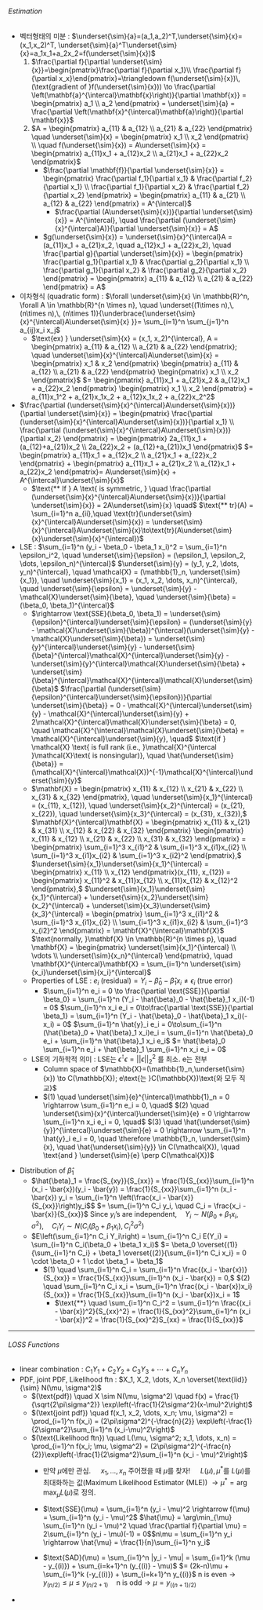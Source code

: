 ###### Estimation 
- 벡터형태의 미분 : $\underset{\sim}{a}=(a_1,a_2)^T,\underset{\sim}{x}=(x_1,x_2)^T,  \underset{\sim}{a}^T\underset{\sim}{x}=a_1x_1+a_2x_2=f(\underset{\sim}{x})$
	1) $\frac{\partial f}{\partial \underset{\sim}{x}}=\begin{pmatrix}\frac{\partial f}{\partial x_1}\\ \frac{\partial f}{\partial x_x}\end{pmatrix}=\triangledown f(\underset{\sim}{x})\,(\text{gradient of }f(\underset{\sim}{x})) \to \frac{\partial \left(\mathbf{a}^{\intercal}\mathbf{x}\right)}{\partial \mathbf{x}} = \begin{pmatrix} a_1 \\ a_2 \end{pmatrix} = \underset{\sim}{a} = \frac{\partial \left(\mathbf{x}^{\intercal}\mathbf{a}\right)}{\partial \mathbf{x}}$
	2) $A = \begin{pmatrix} a_{11} & a_{12} \\ a_{21} & a_{22} \end{pmatrix} \quad \underset{\sim}{x} = \begin{pmatrix} x_1 \\ x_2 \end{pmatrix} \\ \quad f(\underset{\sim}{x}) = A\underset{\sim}{x} = \begin{pmatrix} a_{11}x_1 + a_{12}x_2 \\ a_{21}x_1 + a_{22}x_2 \end{pmatrix}$
		- $\frac{\partial \mathbf{f}}{\partial \underset{\sim}{x}} = \begin{pmatrix} \frac{\partial f_1}{\partial x_1} & \frac{\partial f_2}{\partial x_1} \\ \frac{\partial f_1}{\partial x_2} & \frac{\partial f_2}{\partial x_2} \end{pmatrix} = \begin{pmatrix} a_{11} & a_{21} \\ a_{12} & a_{22} \end{pmatrix} = A^{\intercal}$
			- $\frac{\partial (A\underset{\sim}{x})}{\partial \underset{\sim}{x}} = A^{\intercal}, \quad \frac{\partial (\underset{\sim}{x}^{\intercal}A)}{\partial \underset{\sim}{x}} = A$
		- $g(\underset{\sim}{x}) = \underset{\sim}{x}^{\intercal}A = (a_{11}x_1 + a_{21}x_2, \quad a_{12}x_1 + a_{22}x_2), \quad \frac{\partial g}{\partial \underset{\sim}{x}} = \begin{pmatrix} \frac{\partial g_1}{\partial x_1} & \frac{\partial g_2}{\partial x_1} \\ \frac{\partial g_1}{\partial x_2} & \frac{\partial g_2}{\partial x_2} \end{pmatrix} = \begin{pmatrix} a_{11} & a_{12} \\ a_{21} & a_{22} \end{pmatrix} = A$
- 이차형식 (quadratic form) : $\forall \underset{\sim}{x} \in \mathbb{R}^n, \forall A \in \mathbb{R}^{n \times n}, \quad \underset{(1\times n),\, (n\times n),\, (n\times 1)}{\underbrace{\underset{\sim}{x}^{\intercal}A\underset{\sim}{x} }}= \sum_{i=1}^n \sum_{j=1}^n a_{ij}x_i x_j$
	- $\text{ex) } \underset{\sim}{x} = (x_1, x_2)^{\intercal}, A = \begin{pmatrix} a_{11} & a_{12} \\ a_{21} & a_{22} \end{pmatrix}; \quad \underset{\sim}{x}^{\intercal}A\underset{\sim}{x} = \begin{pmatrix} x_1 & x_2 \end{pmatrix} \begin{pmatrix} a_{11} & a_{12} \\ a_{21} & a_{22} \end{pmatrix} \begin{pmatrix} x_1 \\ x_2 \end{pmatrix}$
	  $= \begin{pmatrix} a_{11}x_1 + a_{21}x_2 & a_{12}x_1 + a_{22}x_2 \end{pmatrix} \begin{pmatrix} x_1 \\ x_2 \end{pmatrix} = a_{11}x_1^2 + a_{21}x_1x_2 + a_{12}x_1x_2 + a_{22}x_2^2$
- $\frac{\partial (\underset{\sim}{x}^{\intercal}A\underset{\sim}{x})}{\partial \underset{\sim}{x}} = \begin{pmatrix} \frac{\partial (\underset{\sim}{x}^{\intercal}A\underset{\sim}{x})}{\partial x_1} \\ \frac{\partial (\underset{\sim}{x}^{\intercal}A\underset{\sim}{x})}{\partial x_2} \end{pmatrix} = \begin{pmatrix} 2a_{11}x_1 + (a_{12}+a_{21})x_2 \\ 2a_{22}x_2 + (a_{12}+a_{21})x_1 \end{pmatrix}$
  $= \begin{pmatrix} a_{11}x_1 + a_{12}x_2 \\ a_{21}x_1 + a_{22}x_2 \end{pmatrix} + \begin{pmatrix} a_{11}x_1 + a_{21}x_2 \\ a_{12}x_1 + a_{22}x_2 \end{pmatrix}= A\underset{\sim}{x} + A^{\intercal}\underset{\sim}{x}$
	- $\text{** If } A \text{ is symmetric, } \quad \frac{\partial (\underset{\sim}{x}^{\intercal}A\underset{\sim}{x})}{\partial \underset{\sim}{x}} = 2A\underset{\sim}{x} \quad$ 
	  $\text{** tr}(A) = \sum_{i=1}^n a_{ii},\quad \text{tr}(\underset{\sim}{x}^{\intercal}A\underset{\sim}{x}) = \underset{\sim}{x}^{\intercal}A\underset{\sim}{x}\to\text{tr}(A\underset{\sim}{x}\underset{\sim}{x}^{\intercal})$
- LSE : $\sum_{i=1}^n (y_i - \beta_0 - \beta_1 x_i)^2 = \sum_{i=1}^n \epsilon_i^2, \quad \underset{\sim}{\epsilon} = (\epsilon_1, \epsilon_2, \dots, \epsilon_n)^{\intercal}$
  $\underset{\sim}{y} = (y_1, y_2, \dots, y_n)^{\intercal}, \quad \mathcal{X} = (\mathbb{1}_n, \underset{\sim}{x_1}), \quad \underset{\sim}{x_1} = (x_1, x_2, \dots, x_n)^{\intercal}, \quad \underset{\sim}{\epsilon} = \underset{\sim}{y} - \mathcal{X}\underset{\sim}{\beta}, \quad \underset{\sim}{\beta} = (\beta_0, \beta_1)^{\intercal}$
	- $\rightarrow \text{SSE}(\beta_0, \beta_1) = \underset{\sim}{\epsilon}^{\intercal}\underset{\sim}{\epsilon} = (\underset{\sim}{y} - \mathcal{X}\underset{\sim}{\beta})^{\intercal}(\underset{\sim}{y} - \mathcal{X}\underset{\sim}{\beta}) = \underset{\sim}{y}^{\intercal}\underset{\sim}{y} - \underset{\sim}{\beta}^{\intercal}\mathcal{X}^{\intercal}\underset{\sim}{y} - \underset{\sim}{y}^{\intercal}\mathcal{X}\underset{\sim}{\beta} + \underset{\sim}{\beta}^{\intercal}\mathcal{X}^{\intercal}\mathcal{X}\underset{\sim}{\beta}$
	  $\frac{\partial (\underset{\sim}{\epsilon}^{\intercal}\underset{\sim}{\epsilon})}{\partial \underset{\sim}{\beta}} = 0 - \mathcal{X}^{\intercal}\underset{\sim}{y} - \mathcal{X}^{\intercal}\underset{\sim}{y} + 2\mathcal{X}^{\intercal}\mathcal{X}\underset{\sim}{\beta} = 0, \quad \mathcal{X}^{\intercal}\mathcal{X}\underset{\sim}{\beta} = \mathcal{X}^{\intercal}\underset{\sim}{y}, \quad$
	  $\text{if } \mathcal{X} \text{ is full rank (i.e., }\mathcal{X}^{\intercal }\mathcal{X}\text{ is nonsingular)}, \quad \hat{\underset{\sim}{\beta}} = (\mathcal{X}^{\intercal}\mathcal{X})^{-1}\mathcal{X}^{\intercal}\underset{\sim}{y}$
	- $\mathbf{X} = \begin{pmatrix} x_{11} & x_{12} \\ x_{21} & x_{22} \\ x_{31} & x_{32} \end{pmatrix}, \quad \underset{\sim}{x_1}^{\intercal} = (x_{11}, x_{12}), \quad \underset{\sim}{x_2}^{\intercal} = (x_{21}, x_{22}), \quad \underset{\sim}{x_3}^{\intercal} = (x_{31}, x_{32}),$
	   $\mathbf{X}^{\intercal}\mathbf{X} = \begin{pmatrix} x_{11} & x_{21} & x_{31} \\ x_{12} & x_{22} & x_{32} \end{pmatrix} \begin{pmatrix} x_{11} & x_{12} \\ x_{21} & x_{22} \\ x_{31} & x_{32} \end{pmatrix} = \begin{pmatrix} \sum_{i=1}^3 x_{i1}^2 & \sum_{i=1}^3 x_{i1}x_{i2} \\ \sum_{i=1}^3 x_{i1}x_{i2} & \sum_{i=1}^3 x_{i2}^2 \end{pmatrix},$
	   $\underset{\sim}{x_1}\underset{\sim}{x_1}^{\intercal} = \begin{pmatrix} x_{11} \\ x_{12} \end{pmatrix}(x_{11}, x_{12}) = \begin{pmatrix} x_{11}^2 & x_{11}x_{12} \\ x_{11}x_{12} & x_{12}^2 \end{pmatrix},$
	   $\underset{\sim}{x_1}\underset{\sim}{x_1}^{\intercal} + \underset{\sim}{x_2}\underset{\sim}{x_2}^{\intercal} + \underset{\sim}{x_3}\underset{\sim}{x_3}^{\intercal} = \begin{pmatrix} \sum_{i=1}^3 x_{i1}^2 & \sum_{i=1}^3 x_{i1}x_{i2} \\ \sum_{i=1}^3 x_{i1}x_{i2} & \sum_{i=1}^3 x_{i2}^2 \end{pmatrix} = \mathbf{X}^{\intercal}\mathbf{X}$
	   $\text{normally, }\mathbf{X} \in \mathbb{R}^{n \times p}, \quad \mathbf{X} = \begin{pmatrix} \underset{\sim}{x_1}^{\intercal} \\ \vdots \\ \underset{\sim}{x_n}^{\intercal} \end{pmatrix}, \quad \mathbf{X}^{\intercal}\mathbf{X} = \sum_{i=1}^n \underset{\sim}{x_i}\underset{\sim}{x_i}^{\intercal}$
   - Properties of LSE : $e_i \ (\text{residual}) = Y_i - \hat{\beta}_0 - \hat{\beta}_1 x_i \neq \epsilon_i \ (\text{true error})$
	   - $\sum_{i=1}^n e_i = 0 \to \frac{\partial \text{SSE}}{\partial \beta_0} = \sum_{i=1}^n (Y_i - \hat{\beta}_0 - \hat{\beta}_1 x_i)(-1) = 0$
	 $\sum_{i=1}^n x_i e_i = 0\to\frac{\partial \text{SSE}}{\partial \beta_1} = \sum_{i=1}^n (Y_i - \hat{\beta}_0 - \hat{\beta}_1 x_i)(-x_i) = 0$
	 $\sum_{i=1}^n \hat{y}_i e_i = 0\to\sum_{i=1}^n (\hat{\beta}_0 + \hat{\beta}_1 x_i)e_i = \sum_{i=1}^n \hat{\beta}_0 e_i + \sum_{i=1}^n \hat{\beta}_1 x_i e_i$
	 $= \hat{\beta}_0 \sum_{i=1}^n e_i + \hat{\beta}_1 \sum_{i=1}^n x_i e_i = 0$
	+ LSE의 기하학적 의미 : LSE는 $\epsilon^\intercal\epsilon=||\epsilon||_2^2$ 를 최소. e는 전부
		+ Column space of $\mathbb{X}=(\mathbb{1}_n,\underset{\sim}{x}) \to C(\mathbb{X}); e\text{는 }C(\mathbb{X})\text{와 모두 직교}$
		+ $(1) \quad \underset{\sim}{e}^{\intercal}\mathbb{1}_n = 0 \rightarrow \sum_{i=1}^n e_i = 0, \quad$ $(2) \quad \underset{\sim}{x}^{\intercal}\underset{\sim}{e} = 0 \rightarrow \sum_{i=1}^n x_i e_i = 0, \quad$
		  $(3) \quad \hat{\underset{\sim}{y}}^{\intercal}\underset{\sim}{e} = 0 \rightarrow \sum_{i=1}^n \hat{y}_i e_i = 0, \quad \therefore \mathbb{1}_n, \underset{\sim}{x}, \quad \hat{\underset{\sim}{y}} \in C(\mathcal{X}), \quad \text{and } \underset{\sim}{e} \perp C(\mathcal{X})$
+ Distribution of $\hat{\beta}_1$
	+ $\hat{\beta}_1 = \frac{S_{xy}}{S_{xx}} = \frac{1}{S_{xx}}\sum_{i=1}^n (x_i - \bar{x})(y_i - \bar{y}) = \frac{1}{S_{xx}}\sum_{i=1}^n (x_i - \bar{x}) y_i = \sum_{i=1}^n \left(\frac{x_i - \bar{x}}{S_{xx}}\right)y_i$$
	  $= \sum_{i=1}^n C_i y_i, \quad C_i = \frac{x_i - \bar{x}}{S_{xx}}$
	  $\text{Since } y_i\text{'s are independent,} \quad Y_i \sim N(\beta_0 + \beta_1 x_i, \sigma^2), \quad C_i Y_i \sim N(C_i(\beta_0 + \beta_1 x_i), C_i^2 \sigma^2)$
	+ $E\left(\sum_{i=1}^n C_i Y_i\right) = \sum_{i=1}^n C_i E(Y_i) = \sum_{i=1}^n C_i(\beta_0 + \beta_1 x_i)$
	  $= \beta_0 \overset{(1)}{\sum_{i=1}^n C_i} + \beta_1 \overset{(2)}{\sum_{i=1}^n C_i x_i} = 0 \cdot \beta_0 + 1 \cdot \beta_1 = \beta_1$
		+ $(1) \quad \sum_{i=1}^n C_i = \sum_{i=1}^n \frac{(x_i - \bar{x})}{S_{xx}} = \frac{1}{S_{xx}}\sum_{i=1}^n (x_i - \bar{x}) = 0,$
		  $(2) \quad \sum_{i=1}^n C_i x_i = \sum_{i=1}^n \frac{(x_i - \bar{x})x_i}{S_{xx}} = \frac{1}{S_{xx}}\sum_{i=1}^n (x_i - \bar{x})x_i = 1$
			+ $\text{**} \quad \sum_{i=1}^n C_i^2 = \sum_{i=1}^n \frac{(x_i - \bar{x})^2}{S_{xx}^2} = \frac{1}{S_{xx}^2}\sum_{i=1}^n (x_i - \bar{x})^2 = \frac{1}{S_{xx}^2}S_{xx} = \frac{1}{S_{xx}}$
---
###### LOSS Functions
- linear combination : $C_1 Y_1 + C_2 Y_2 + C_3 Y_3 + \cdots + C_n Y_n$
- PDF, joint PDF, Likelihood ftn : $X_1, X_2, \dots, X_n \overset{\text{iid}}{\sim} N(\mu, \sigma^2)$
	- $(\text{pdf}) \quad X \sim N(\mu, \sigma^2) \quad f(x) = \frac{1}{\sqrt{2\pi\sigma^2}} \exp\left(-\frac{1}{2\sigma^2}(x-\mu)^2\right)$ 
	- $(\text{joint pdf}) \quad f(x_1, x_2, \dots, x_n; \mu, \sigma^2) = \prod_{i=1}^n f(x_i) = (2\pi\sigma^2)^{-\frac{n}{2}} \exp\left(-\frac{1}{2\sigma^2}\sum_{i=1}^n (x_i-\mu)^2\right)$
	- $(\text{Likelihood ftn}) \quad L(\mu, \sigma^2; x_1, \dots, x_n) = \prod_{i=1}^n f(x_i; \mu, \sigma^2) = (2\pi\sigma^2)^{-\frac{n}{2}}\exp\left(-\frac{1}{2\sigma^2}\sum_{i=1}^n (x_i - \mu)^2\right)$
		- $\text{만약 } \mu \text{에만 관심. } \quad x_1, \dots, x_n \text{ 주어졌을 때 } \mu \text{를 찾자! }$
		  $\quad L(\mu), \mu^* \text{를 } L(\mu) \text{를 최대화하는 값}(\text{Maximum Likelihood Estimator (MLE)})$
		  $\rightarrow \mu^* = \arg \max_{\mu} L(\mu) \text{로 정의}.$

		- $\text{SSE}(\mu) = \sum_{i=1}^n (y_i - \mu)^2 \rightarrow f(\mu) = \sum_{i=1}^n (y_i - \mu)^2$
		  $\hat{\mu} = \arg\min_{\mu} \sum_{i=1}^n (y_i - \mu)^2 \quad \frac{\partial f}{\partial \mu} = 2\sum_{i=1}^n (y_i - \mu)(-1) = 0$$n\mu = \sum_{i=1}^n y_i \rightarrow \hat{\mu} = \frac{1}{n}\sum_{i=1}^n y_i$
		- $\text{SAD}(\mu) = \sum_{i=1}^n |y_i - \mu| = \sum_{i=1}^k (\mu - y_{(i)}) + \sum_{i=k+1}^n (y_{(i)} - \mu)$
		  $= (2k-n)\mu + \sum_{i=1}^k (-y_{(i)}) + \sum_{i=k+1}^n y_{(i)}$
		  $\text{n is even} \rightarrow y_{(n/2)} \le \mu \le y_{(n/2+1)} \quad \text{n is odd} \rightarrow \mu = y_{((n+1)/2)}$
- 